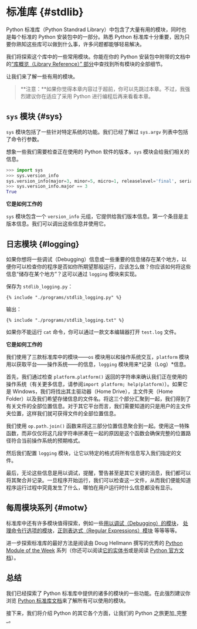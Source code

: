 # 标准库 {#stdlib}

Python 标准库（Python Standrad Library）中包含了大量有用的模块，同时也是每个标准的 Python 安装包中的一部分。熟悉 Python 标准库十分重要，因为只要你熟知这些库可以做到什么事，许多问题都能够轻易解决。

我们将探索这个库中的一些常用模块。你能在你的 Python 安装包中附带的文档中的[“库概览（Library Reference）” 部分](http://docs.python.org/3/library/)中查找到所有模块的全部细节。

让我们来了解一些有用的模块。

> **注意：**如果你觉得本章内容过于超前，你可以先跳过本章。不过，我强烈建议你在适应了采用 Python 进行编程后再来看看本章。

## `sys` 模块 {#sys}

`sys` 模块包括了一些针对特定系统的功能。我们已经了解过 `sys.argv` 列表中包括了命令行参数。

想象一些我们需要检查正在使用的 Python 软件的版本，`sys` 模块会给我们相关的信息。

<!-- 输出内容应与 book.json 中的 pythonVersion 变量相匹配 -->
```python
>>> import sys
>>> sys.version_info
sys.version_info(major=3, minor=5, micro=1, releaselevel='final', serial=0)
>>> sys.version_info.major == 3
True
```

**它是如何工作的**

`sys` 模块包含一个 `version_info` 元组，它提供给我们版本信息。第一个条目是主版本信息。我们可以调出这些信息并使用它。

## 日志模块 {#logging}

如果你想将一些调试（Debugging）信息或一些重要的信息储存在某个地方，以便你可以检查你的程序是否如你所期望那般运行，应该怎么做？你应该如何将这些信息“储存在某个地方”？这可以通过 `logging` 模块来实现。

保存为 `stdlib_logging.py`：

<pre><code class="lang-python">{% include "./programs/stdlib_logging.py" %}</code></pre>

输出：

<pre><code>{% include "./programs/stdlib_logging.txt" %}</code></pre>

如果你不能运行 `cat` 命令，你可以通过一款文本编辑器打开 `test.log` 文件。

**它是如何工作的**

我们使用了三款标准库中的模块——`os` 模块用以和操作系统交互，`platform` 模块用以获取平台——操作系统——的信息，`logging` 模块用来*记录（Log）*信息。

首先，我们通过检查 `platform.platform()` 返回的字符串来确认我们正在使用的操作系统（有关更多信息，请参阅`import platform; help(platform)`）。如果它是 Windows，我们将找出其主驱动器（Home Drive），主文件夹（Home Folder）以及我们希望存储信息的文件名。将这三个部分汇聚到一起，我们得到了有关文件的全部位置信息。对于其它平台而言，我们需要知道的只是用户的主文件夹位置，这样我们就可获得文件的全部位置信息。

我们使用 `op.path.join()` 函数来将这三部分位置信息聚合到一起。使用这一特殊函数，而非仅仅将这几段字符串拼凑在一起的原因是这个函数会确保完整的位置路径符合当前操作系统的预期格式。

然后我们配置 `logging` 模块，让它以特定的格式将所有信息写入我们指定的文件。

最后，无论这些信息是用以调试，提醒，警告甚至是其它关键的消息，我们都可以将其聚合并记录。一旦程序开始运行，我们可以检查这一文件，从而我们便能知道程序运行过程中究竟发生了什么，哪怕在用户运行时什么信息都没有显示。

## 每周模块系列 {#motw}

标准库中还有许多模块值得探索，例如一些[用以调试（Debugging）的模块](http://docs.python.org/3/library/pdb.html)，
[处理命令行选项的模块](http://docs.python.org/3/library/argparse.html)，[正则表达式（Regular Expressions）模块](http://docs.python.org/3/library/re.html) 等等等等。

进一步探索标准库的最好方法是阅读由 Doug Hellmann 撰写的优秀的 [Python Module of the Week](http://pymotw.com/2/contents.html) 系列（你还可以阅读[它的实体书](http://amzn.com/0321767349)或是阅读 [Python 官方文档](http://docs.python.org/3/)）。

## 总结

我们已经探索了 Python 标准库中提供的诸多的模块的一些功能。在此强烈建议你浏览 [Python 标准库文档](http://docs.python.org/3/library/)来了解所有可以使用的模块。

接下来，我们将介绍 Python 的其它各个方面，让我们的 Python 之旅更加_完整_。
